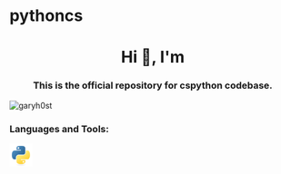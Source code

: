 # pythoncs
<h1 align="center">Hi 👋, I'm </h1>
<h3 align="center">This is the official repository for cspython codebase.</h3>

<p align="left"> <img src="https://komarev.com/ghpvc/?username=garyh0st&label=Profile%20views&color=0e75b6&style=flat" alt="garyh0st" /> </p>


<h3 align="left">Languages and Tools:</h3>
<p align="left"> <a href="https://www.python.org" target="_blank" rel="noreferrer"> <img src="https://raw.githubusercontent.com/devicons/devicon/master/icons/python/python-original.svg" alt="python" width="40" height="40"/> </a> </p>
